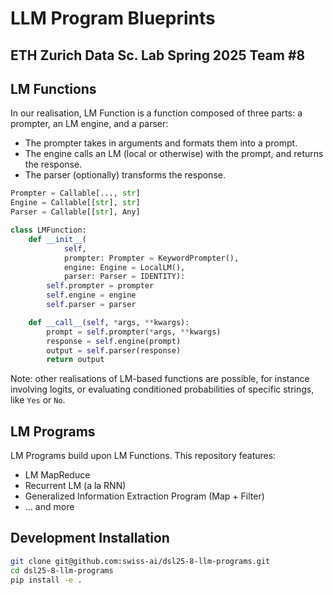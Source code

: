 # LLM Program Blueprints
## ETH Zurich Data Sc. Lab Spring 2025 Team #8

## LM Functions

In our realisation, LM Function is a function composed of three parts: a prompter, an LM engine, and a parser:
- The prompter takes in arguments and formats them into a prompt.
- The engine calls an LM (local or otherwise) with the prompt, and returns the response.
- The parser (optionally) transforms the response.

```py
Prompter = Callable[..., str]
Engine = Callable[[str], str]
Parser = Callable[[str], Any]

class LMFunction:
    def __init__(
            self,
            prompter: Prompter = KeywordPrompter(),
            engine: Engine = LocalLM(),
            parser: Parser = IDENTITY):
        self.prompter = prompter
        self.engine = engine
        self.parser = parser

    def __call__(self, *args, **kwargs):
        prompt = self.prompter(*args, **kwargs)
        response = self.engine(prompt)
        output = self.parser(response)
        return output
```

Note: other realisations of LM-based functions are possible, for instance involving logits, or evaluating conditioned probabilities of specific strings, like `Yes` or `No`.

## LM Programs

LM Programs build upon LM Functions. This repository features:
- LM MapReduce
- Recurrent LM (a la RNN)
- Generalized Information Extraction Program (Map + Filter)
- ... and more

## Development Installation

```sh
git clone git@github.com:swiss-ai/dsl25-8-llm-programs.git
cd dsl25-8-llm-programs
pip install -e .
```
